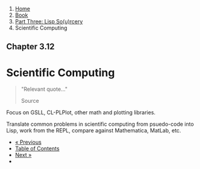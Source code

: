 <ol class="breadcrumb">
  <li><a href="/">Home</a></li>
  <li><a href="/book/">Book</a></li>
  <li><a href="/book/3-0-0-overview/">Part Three: Lisp So(u)rcery</a></li>
  <li class="active">Scientific Computing</li>
</ol>

## Chapter 3.12

# Scientific Computing

> "Relevant quote..."
> <footer>Source</footer>

Focus on GSLL, CL-PLPlot, other math and plotting libraries.

Translate common problems in scientific computing from psuedo-code into Lisp, work from the REPL, compare against Mathematica, MatLab, etc.

<ul class="pager">
  <li class="previous"><a href="/book/3-11-0-fintech/">&laquo; Previous</a></li>
  <li><a href="/book/">Table of Contents</a></li>
  <li class="next"><a href="/book/3-13-0-computational-physics/">Next &raquo;</a><li>
</ul>
